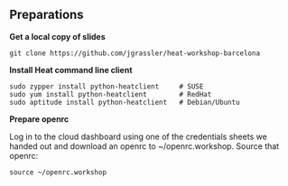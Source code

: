 ## Preparations

**Get a local copy of slides**

```
git clone https://github.com/jgrassler/heat-workshop-barcelona
```

**Install Heat command line client** 

```
sudo zypper install python-heatclient     # SUSE
sudo yum install python-heatclient        # RedHat
sudo aptitude install python-heatclient   # Debian/Ubuntu
```

**Prepare openrc**

Log in to the cloud dashboard using one of the credentials sheets we handed out
and download an openrc to ~/openrc.workshop. Source that openrc:

```
source ~/openrc.workshop
```

<!--
Some of the slides may not be all that readable, especially from the far wall,
so you can grab a copy of this presentation and all supporting material from my
Github repository. I strongly recommend doing this, because that way you will
also get partial Heat templates for each step, in case you get stuck somewhere.

Also, if you don't have it, yet. Please install a Heat client now and source an
openrc for a cloud with the Heat service running. If you have one of your own
feel free to use that. Otherwise you can log in to ours using the credentials
on the sheets we handed out.

Please append all the template snippets from the following slides to
/tmp/stack.yaml. If you get really stuck on an exercise you can get a
known-good snippet for each exercise from the snippets/without-errors
directory. And if you need to catch up really quickly you can copy the
appropriate partial template from the `partial/` directory (you'll find its
file name at the bottom of each slide).
-->

